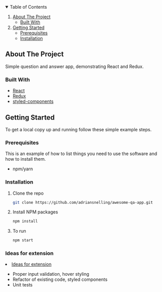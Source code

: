 <!-- TABLE OF CONTENTS -->
<details open="open">
  <summary>Table of Contents</summary>
  <ol>
    <li>
      <a href="#about-the-project">About The Project</a>
      <ul>
        <li><a href="#built-with">Built With</a></li>
      </ul>
    </li>
    <li>
      <a href="#getting-started">Getting Started</a>
      <ul>
        <li><a href="#prerequisites">Prerequisites</a></li>
        <li><a href="#installation">Installation</a></li>
      </ul>
    </li>
  </ol>
</details>

<!-- ABOUT THE PROJECT -->

## About The Project

Simple question and answer app, demonstrating React and Redux.

### Built With

-   [React](https://reactjs.org/)
-   [Redux](https://redux.js.org/)
-   [styled-components](https://styled-components.com/)

## Getting Started

To get a local copy up and running follow these simple example steps.

### Prerequisites

This is an example of how to list things you need to use the software and how to install them.

-   npm/yarn

### Installation

1. Clone the repo
    ```sh
    git clone https://github.com/adriansnelling/awesome-qa-app.git
    ```
2. Install NPM packages
    ```sh
    npm install
    ```
3. To run
    ```sh
    npm start
    ```

### Ideas for extension

<li><a href="#ideas">Ideas for extension</a></li>
<ul>
    <li>Proper input validation, hover styling</li>
    <li>Refactor of existing code, styled components</li>
    <li>Unit tests</li>
</ul>
